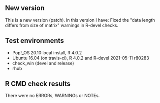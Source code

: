 ## New version
This is a new version (patch). In this version I have:
Fixed the "data length differs from size of matrix" warnings in R-devel checks.

## Test environments
* Pop!_OS 20.10 local install, R 4.0.2
* Ubuntu 16.04 (on travis-ci), R 4.0.2 and R-devel 2021-05-11 r80283
* check_win (devel and release)
* rhub

## R CMD check results
There were no ERRORs, WARNINGs or NOTEs.
